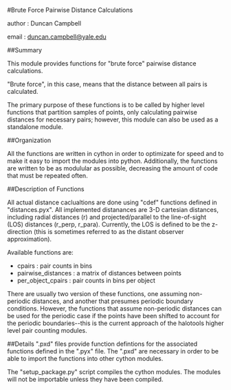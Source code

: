 #Brute Force Pairwise Distance Calculations

author : Duncan Campbell

email : duncan.campbell@yale.edu 

##Summary

This module provides functions for "brute force" pairwise distance calculations.  

"Brute force", in this case, means that the distance between all pairs is calculated.  

The primary purpose of these functions is to be called by higher level functions that partition samples of points, only calculating pairwise distances for necessary pairs; however, this module can also be used as a standalone module. 


##Organization

All the functions are written in cython in order to optimizate for speed and to make it easy to import the modules into python.  Additionally, the functions are written to be as modulular as possible, decreasing the amount of code that must be repeated often.


##Description of Functions

All actual distance caclualtions are done using "cdef" functions defined in "distances.pyx".  All implemented distanances are 3-D cartesian distances, including radial distances (r) and projected/parallel to the line-of-sight (LOS) distances (r_perp, r_para).  Currently, the LOS is defined to be the z-direction (this is sometimes referred to as the distant observer approximation).

Available functions are:

* cpairs : pair counts in bins
* pairwise_distances : a matrix of distances between points
* per_object_cpairs : pair counts in bins per object

There are usually two version of these functions, one assuming non-periodic distances, and another that presumes periodic boundary conditions.  However, the functions that assume non-periodic distances can be used for the periodic case if the points have been shifted to account for the periodic boundaries--this is the current approach of the halotools higher level pair counting modules.

##Details
".pxd" files provide function defintions for the associated functions defined in the ".pyx" file.  The ".pxd" are necessary in order to be able to import the functions into other cython modules.

The "setup_package.py" script compiles the cython modules.  The modules will not be importable unless they have been compiled.






